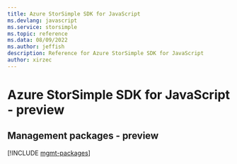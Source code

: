 ```yaml
---
title: Azure StorSimple SDK for JavaScript
ms.devlang: javascript
ms.service: storsimple
ms.topic: reference
ms.data: 08/09/2022
ms.author: jeffish
description: Reference for Azure StorSimple SDK for JavaScript
author: xirzec
---
```

# Azure StorSimple SDK for JavaScript - preview

## Management packages - preview
[!INCLUDE [mgmt-packages](storsimple-mgmt-index.md)]

